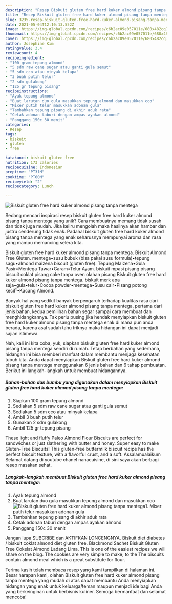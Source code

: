 ```yaml
---
description: "Resep Biskuit gluten free hard kuker almond pisang tanpa mentega yang Lezat Sekali"
title: "Resep Biskuit gluten free hard kuker almond pisang tanpa mentega yang Lezat Sekali"
slug: 3235-resep-biskuit-gluten-free-hard-kuker-almond-pisang-tanpa-mentega-yang-lezat-sekali
date: 2021-05-04T12:10:13.552Z
image: https://img-global.cpcdn.com/recipes/c6b2ac09e057011e/680x482cq70/biskuit-gluten-free-hard-kuker-almond-pisang-tanpa-mentega-foto-resep-utama.jpg
thumbnail: https://img-global.cpcdn.com/recipes/c6b2ac09e057011e/680x482cq70/biskuit-gluten-free-hard-kuker-almond-pisang-tanpa-mentega-foto-resep-utama.jpg
cover: https://img-global.cpcdn.com/recipes/c6b2ac09e057011e/680x482cq70/biskuit-gluten-free-hard-kuker-almond-pisang-tanpa-mentega-foto-resep-utama.jpg
author: Josephine Kim
ratingvalue: 3.4
reviewcount: 4
recipeingredient:
- "100 gram tepung almond"
- "5 sdm raw cane sugar atau ganti gula semut"
- "5 sdm cco atau minyak kelapa"
- "3 buah putih telur"
- "2 sdm gulakong"
- "125 gr tepung pisang"
recipeinstructions:
- "Ayak tepung almond"
- "Buat larutan duo gula masukkan tepung almond dan masukkan cco"
- "Mixer putih telur masukkan adonan gula"
- "Tambahkan tepung pisang di akhir aduk rata"
- "Cetak adonan taburi dengan ampas ayakan almond"
- "Panggang 150c 30 menit"
categories:
- Resep
tags:
- biskuit
- gluten
- free

katakunci: biskuit gluten free 
nutrition: 173 calories
recipecuisine: Indonesian
preptime: "PT31M"
cooktime: "PT60M"
recipeyield: "2"
recipecategory: Lunch

---
```



![Biskuit gluten free hard kuker almond pisang tanpa mentega](https://img-global.cpcdn.com/recipes/c6b2ac09e057011e/680x482cq70/biskuit-gluten-free-hard-kuker-almond-pisang-tanpa-mentega-foto-resep-utama.jpg)

Sedang mencari inspirasi resep biskuit gluten free hard kuker almond pisang tanpa mentega yang unik? Cara membuatnya memang tidak susah dan tidak juga mudah. Jika keliru mengolah maka hasilnya akan hambar dan justru cenderung tidak enak. Padahal biskuit gluten free hard kuker almond pisang tanpa mentega yang enak seharusnya mempunyai aroma dan rasa yang mampu memancing selera kita.

Biskuit gluten free hard kuker almond pisang tanpa mentega. Biskuit Almond Free Gluten. mentega•susu bubuk (bisa pakai susu formula)•tepung sagu•almond maizena biscuit (gluten free). Tepung Maizena•Gula Pasir•Mentega Tawar•Garam•Telur Ayam. biskuit mpasi pisang pisang biscuit coklat pisang cake tanpa oven olahan pisang Biskuit gluten free hard kuker almond pisang tanpa mentega. biskuit merk apa saja•gula•telur•Cocoa powder•mentega•Susu cair•Pisang potong kecil²•Kacang Almond.

Banyak hal yang sedikit banyak berpengaruh terhadap kualitas rasa dari biskuit gluten free hard kuker almond pisang tanpa mentega, pertama dari jenis bahan, kedua pemilihan bahan segar sampai cara membuat dan menghidangkannya. Tak perlu pusing jika hendak menyiapkan biskuit gluten free hard kuker almond pisang tanpa mentega enak di mana pun anda berada, karena asal sudah tahu triknya maka hidangan ini dapat menjadi sajian istimewa.


Nah, kali ini kita coba, yuk, siapkan biskuit gluten free hard kuker almond pisang tanpa mentega sendiri di rumah. Tetap berbahan yang sederhana, hidangan ini bisa memberi manfaat dalam membantu menjaga kesehatan tubuh kita. Anda dapat menyiapkan Biskuit gluten free hard kuker almond pisang tanpa mentega menggunakan 6 jenis bahan dan 6 tahap pembuatan. Berikut ini langkah-langkah untuk membuat hidangannya.

<!--inarticleads1-->

##### Bahan-bahan dan bumbu yang digunakan dalam menyiapkan Biskuit gluten free hard kuker almond pisang tanpa mentega:

1. Siapkan 100 gram tepung almond
1. Sediakan 5 sdm raw cane sugar atau ganti gula semut
1. Sediakan 5 sdm cco atau minyak kelapa
1. Ambil 3 buah putih telur
1. Gunakan 2 sdm gulakong
1. Ambil 125 gr tepung pisang


These light and fluffy Paleo Almond Flour Biscuits are perfect for sandwiches or just slathering with butter and honey. Super easy to make Gluten-Free Biscuits! This gluten-free buttermilk biscuit recipe has the perfect biscuit texture, with a flavorful crust, and a soft. Assalamualaikum Selamat datang di youtube chanel nanacuisine, di sini saya akan berbagi resep masakan sehat. 

<!--inarticleads2-->

##### Langkah-langkah membuat Biskuit gluten free hard kuker almond pisang tanpa mentega:

1. Ayak tepung almond
1. Buat larutan duo gula masukkan tepung almond dan masukkan cco
<img src="//assets-global.cpcdn.com/assets/icons/button_play-2c75c40dde080a61004c1f40b05d8f140eaff45d7e9e6481dc71c63d2e7c4909.png" alt="Biskuit gluten free hard kuker almond pisang tanpa mentega">1. Mixer putih telur masukkan adonan gula
1. Tambahkan tepung pisang di akhir aduk rata
1. Cetak adonan taburi dengan ampas ayakan almond
1. Panggang 150c 30 menit


Jangan lupa SUBCRIBE dan AKTIFKAN LONCENGNYA. Biskuit diet diabetes / biskuit coklat almond diet gluten free. Blackmond Sachet Biskuit Gluten Free Cokelat Almond Ladang Lima. This is one of the easiest recipes we will share on the blog. The cookies are very simple to make; to the The biscuits contain almond meal which is a great substitute for flour. 

Terima kasih telah membaca resep yang kami tampilkan di halaman ini. Besar harapan kami, olahan Biskuit gluten free hard kuker almond pisang tanpa mentega yang mudah di atas dapat membantu Anda menyiapkan hidangan yang enak untuk keluarga/teman maupun menjadi ide bagi Anda yang berkeinginan untuk berbisnis kuliner. Semoga bermanfaat dan selamat mencoba!

